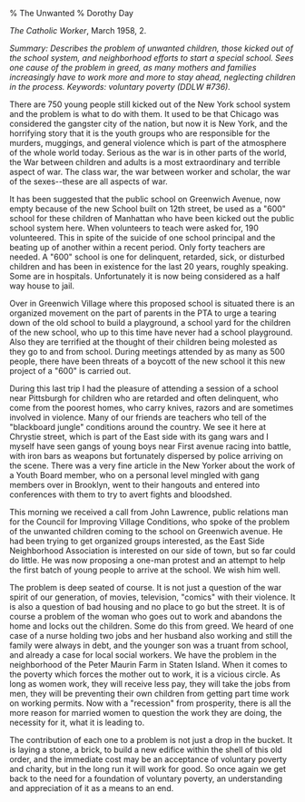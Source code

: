 % The Unwanted
% Dorothy Day

*The Catholic Worker*, March 1958, 2.

*Summary: Describes the problem of unwanted children, those kicked out
of the school system, and neighborhood efforts to start a special
school. Sees one cause of the problem in greed, as many mothers and
families increasingly have to work more and more to stay ahead,
neglecting children in the process. Keywords: voluntary poverty (DDLW
\#736).*

There are 750 young people still kicked out of the New York school
system and the problem is what to do with them. It used to be that
Chicago was considered the gangster city of the nation, but now it is
New York, and the horrifying story that it is the youth groups who are
responsible for the murders, muggings, and general violence which is
part of the atmosphere of the whole world today. Serious as the war is
in other parts of the world, the War between children and adults is a
most extraordinary and terrible aspect of war. The class war, the war
between worker and scholar, the war of the sexes--these are all aspects
of war.
 
It has been suggested that the public school on Greenwich Avenue, now
empty because of the new School built on 12th street, be used as a "600"
school for these children of Manhattan who have been kicked out the
public school system here. When volunteers to teach were asked for, 190
volunteered. This in spite of the suicide of one school principal and
the beating up of another within a recent period. Only forty teachers
are needed. A "600" school is one for delinquent, retarded, sick, or
disturbed children and has been in existence for the last 20 years,
roughly speaking. Some are in hospitals. Unfortunately it is now being
considered as a half way house to jail.
 
Over in Greenwich Village where this proposed school is situated there
is an organized movement on the part of parents in the PTA to urge a
tearing down of the old school to build a playground, a school yard for
the children of the new school, who up to this time have never had a
school playground. Also they are terrified at the thought of their
children being molested as they go to and from school. During meetings
attended by as many as 500 people, there have been threats of a boycott
of the new school it this new project of a "600" is carried out.
 
During this last trip I had the pleasure of attending a session of a
school near Pittsburgh for children who are retarded and often
delinquent, who come from the poorest homes, who carry knives, razors
and are sometimes involved in violence. Many of our friends are teachers
who tell of the "blackboard jungle" conditions around the country. We
see it here at Chrystie street, which is part of the East side with its
gang wars and I myself have seen gangs of young boys near First avenue
racing into battle, with iron bars as weapons but fortunately dispersed
by police arriving on the scene. There was a very fine article in the
New Yorker about the work of a Youth Board member, who on a personal
level mingled with gang members over in Brooklyn, went to their hangouts
and entered into conferences with them to try to avert fights and
bloodshed.
 
This morning we received a call from John Lawrence, public relations
man for the Council for Improving Village Conditions, who spoke of the
problem of the unwanted children coming to the school on Greenwich
avenue. He had been trying to get organized groups interested, as the
East Side Neighborhood Association is interested on our side of town,
but so far could do little. He was now proposing a one-man protest and
an attempt to help the first batch of young people to arrive at the
school. We wish him well.
 
The problem is deep seated of course. It is not just a question of the
war spirit of our generation, of movies, television, "comics" with their
violence. It is also a question of bad housing and no place to go but
the street. It is of course a problem of the woman who goes out to work
and abandons the home and locks out the children. Some do this from
greed. We heard of one case of a nurse holding two jobs and her husband
also working and still the family were always in debt, and the younger
son was a truant from school, and already a case for local social
workers. We have the problem in the neighborhood of the Peter Maurin
Farm in Staten Island. When it comes to the poverty which forces the
mother out to work, it is a vicious circle. As long as women work, they
will receive less pay, they will take the jobs from men, they will be
preventing their own children from getting part time work on working
permits. Now with a "recession" from prosperity, there is all the more
reason for married women to question the work they are doing, the
necessity for it, what it is leading to.
 
The contribution of each one to a problem is not just a drop in the
bucket. It is laying a stone, a brick, to build a new edifice within the
shell of this old order, and the immediate cost may be an acceptance of
voluntary poverty and charity, but in the long run it will work for
good. So once again we get back to the need for a foundation of
voluntary poverty, an understanding and appreciation of it as a means to
an end.
